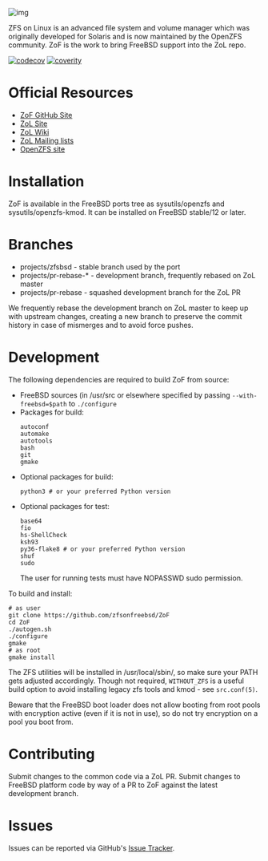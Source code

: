 ![img](https://github.com/zfsonfreebsd/ZoF/raw/master/zof-logo.png)

ZFS on Linux is an advanced file system and volume manager which was originally
developed for Solaris and is now maintained by the OpenZFS community. ZoF is
the work to bring FreeBSD support into the ZoL repo.

[![codecov](https://codecov.io/gh/zfsonlinux/zfs/branch/master/graph/badge.svg)](https://codecov.io/gh/zfsonlinux/zfs)
[![coverity](https://scan.coverity.com/projects/1973/badge.svg)](https://scan.coverity.com/projects/zfsonlinux-zfs)

# Official Resources

  * [ZoF GitHub Site](https://zfsonfreebsd.github.io/ZoF/)
  * [ZoL Site](http://zfsonlinux.org)
  * [ZoL Wiki](https://github.com/zfsonlinux/zfs/wiki)
  * [ZoL Mailing lists](https://github.com/zfsonlinux/zfs/wiki/Mailing-Lists)
  * [OpenZFS site](http://open-zfs.org/)

# Installation

ZoF is available in the FreeBSD ports tree as sysutils/openzfs and
sysutils/openzfs-kmod. It can be installed on FreeBSD stable/12 or later.

# Branches

  * projects/zfsbsd - stable branch used by the port
  * projects/pr-rebase-* - development branch, frequently rebased on ZoL master
  * projects/pr-rebase - squashed development branch for the ZoL PR

We frequently rebase the development branch on ZoL master to keep up with
upstream changes, creating a new branch to preserve the commit history in case
of mismerges and to avoid force pushes.

# Development

The following dependencies are required to build ZoF from source:
  * FreeBSD sources (in /usr/src or elsewhere specified by passing
    `--with-freebsd=$path` to `./configure`
  * Packages for build:
    ```
    autoconf
    automake
    autotools
    bash
    git
    gmake
    ```
  * Optional packages for build:
    ```
    python3 # or your preferred Python version
    ```
  * Optional packages for test:
    ```
    base64
    fio
    hs-ShellCheck
    ksh93
    py36-flake8 # or your preferred Python version
    shuf
    sudo
    ```
    The user for running tests must have NOPASSWD sudo permission.

To build and install:
```
# as user
git clone https://github.com/zfsonfreebsd/ZoF
cd ZoF
./autogen.sh
./configure
gmake
# as root
gmake install
```
The ZFS utilities will be installed in /usr/local/sbin/, so make sure your PATH
gets adjusted accordingly. Though not required, `WITHOUT_ZFS` is a useful build
option to avoid installing legacy zfs tools and kmod - see `src.conf(5)`.

Beware that the FreeBSD boot loader does not allow booting from root pools with
encryption active (even if it is not in use), so do not try encryption on a
pool you boot from.

# Contributing

Submit changes to the common code via a ZoL PR. Submit changes to FreeBSD
platform code by way of a PR to ZoF against the latest development branch.

# Issues

Issues can be reported via GitHub's [Issue Tracker](https://github.com/zfsonfreebsd/ZoF).

